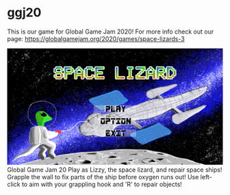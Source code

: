# ggj20

This is our game for Global Game Jam 2020! For more info check out our page: https://globalgamejam.org/2020/games/space-lizards-3​

![](screenshot_2.png)
Global Game Jam 20
Play as Lizzy, the space lizard, and repair space ships! Grapple the wall to fix parts of the ship before oxygen runs out! Use left-click to aim with your grappling hook and 'R' to repair objects!


